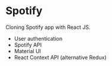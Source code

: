 # Spotify

Cloning Spotify app with React JS.

- User authentication
- Spotify API
- Material UI
- React Context API (alternative Redux)